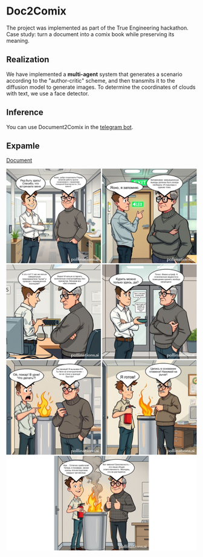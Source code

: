 # Doc2Comix

The project was implemented as part of the True Engineering hackathon. Case study: turn a document into a comix book while preserving its meaning. 

## Realization
We have implemented a **multi-agent** system that generates a scenario according to the "author-critic" scheme, and then transmits it to the diffusion model to generate images. To determine the coordinates of clouds with text, we use a face detector.

## Inference
You can use Document2Comix in the [telegram bot](https://t.me/docs_to_comics_bot).

## Expamle

[Document](./data/Правила%20записи%20иа%20первичный%20прием,%20ЦПК%20ФТС.pdf)

![comix](./src/comix.jpg)